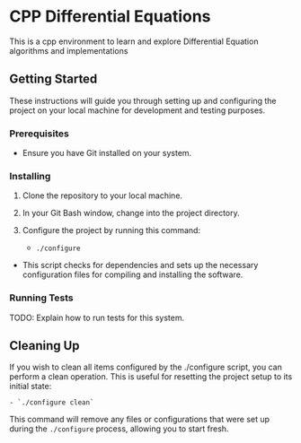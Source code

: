 # CPP Differential Equations

This is a cpp environment to learn and explore Differential Equation algorithms and implementations

## Getting Started

These instructions will guide you through setting up and configuring the project on your local machine for development and testing purposes.

### Prerequisites

- Ensure you have Git installed on your system.

### Installing

1. Clone the repository to your local machine.
2. In your Git Bash window, change into the project directory.
3. Configure the project by running this command:

	- `./configure`
	
- This script checks for dependencies and sets up the necessary configuration files for compiling and installing the software.

### Running Tests

TODO: Explain how to run tests for this system.

## Cleaning Up

If you wish to clean all items configured by the ./configure script, you can perform a clean operation. This is useful for resetting the project setup to its initial state:

	- `./configure clean`

This command will remove any files or configurations that were set up during the `./configure` process, allowing you to start fresh.
